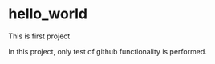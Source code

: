 # hello_world
This is first project

In this project, only test of github functionality
is performed.
